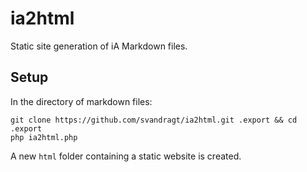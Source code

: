 # ia2html
Static site generation of iA Markdown files.

## Setup

In the directory of markdown files:

```
git clone https://github.com/svandragt/ia2html.git .export && cd .export
php ia2html.php

```

A new `html` folder containing a static website is created.
